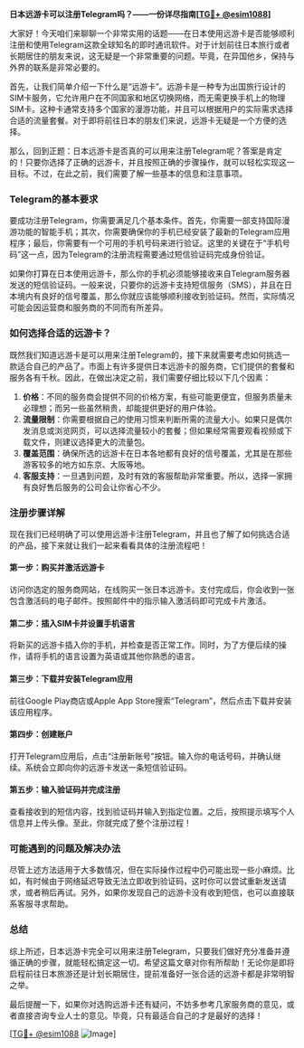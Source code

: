 **日本远游卡可以注册Telegram吗？——一份详尽指南[[TG💪+ @esim1088](https://t.me/s/esim1088)]**

大家好！今天咱们来聊聊一个非常实用的话题——在日本使用远游卡是否能够顺利注册和使用Telegram这款全球知名的即时通讯软件。对于计划前往日本旅行或者长期居住的朋友来说，这无疑是一个非常重要的问题。毕竟，在异国他乡，保持与外界的联系是非常必要的。

首先，让我们简单介绍一下什么是“远游卡”。远游卡是一种专为出国旅行设计的SIM卡服务，它允许用户在不同国家和地区切换网络，而无需更换手机上的物理SIM卡。这种卡通常支持多个国家的漫游功能，并且可以根据用户的实际需求选择合适的流量套餐。对于即将前往日本的朋友们来说，远游卡无疑是一个方便的选择。

那么，回到正题：日本远游卡是否真的可以用来注册Telegram呢？答案是肯定的！只要你选择了正确的远游卡，并且按照正确的步骤操作，就可以轻松实现这一目标。不过，在此之前，我们需要了解一些基本的信息和注意事项。

### Telegram的基本要求

要成功注册Telegram，你需要满足几个基本条件。首先，你需要一部支持国际漫游功能的智能手机；其次，你需要确保你的手机已经安装了最新的Telegram应用程序；最后，你需要有一个可用的手机号码来进行验证。这里的关键在于“手机号码”这一点，因为Telegram的注册流程需要通过短信验证码完成身份验证。

如果你打算在日本使用远游卡，那么你的手机必须能够接收来自Telegram服务器发送的短信验证码。一般来说，只要你的远游卡支持短信服务（SMS），并且在日本境内有良好的信号覆盖，那么你就应该能够顺利接收到验证码。然而，实际情况可能会因运营商和服务商的不同而有所差异。

### 如何选择合适的远游卡？

既然我们知道远游卡是可以用来注册Telegram的，接下来就需要考虑如何挑选一款适合自己的产品了。市面上有许多提供日本远游卡的服务商，它们提供的套餐和服务各有千秋。因此，在做出决定之前，我们需要仔细比较以下几个因素：

1. **价格**：不同的服务商会提供不同的价格方案，有些可能更便宜，但服务质量未必理想；而另一些虽然稍贵，却能提供更好的用户体验。
2. **流量限制**：你需要根据自己的使用习惯来判断所需的流量大小。如果只是偶尔发消息或浏览网页，可以选择流量较小的套餐；但如果经常需要观看视频或下载文件，则建议选择更大的流量包。
3. **覆盖范围**：确保所选的远游卡在日本各地都有良好的信号覆盖，尤其是在那些游客较多的地方如东京、大阪等地。
4. **客服支持**：一旦遇到问题，及时有效的客服帮助非常重要。所以，选择一家拥有良好售后服务的公司会让你省心不少。

### 注册步骤详解

现在我们已经明确了可以使用远游卡注册Telegram，并且也了解了如何挑选合适的产品，接下来就让我们一起来看看具体的注册流程吧！

#### 第一步：购买并激活远游卡
访问你选定的服务商网站，在线购买一张日本远游卡。支付完成后，你会收到一张包含激活码的电子邮件。按照邮件中的指示输入激活码即可完成卡片激活。

#### 第二步：插入SIM卡并设置手机语言
将新买的远游卡插入你的手机，并检查是否正常工作。同时，为了方便后续的操作，请将手机的语言设置为英语或其他你熟悉的语言。

#### 第三步：下载并安装Telegram应用
前往Google Play商店或Apple App Store搜索“Telegram”，然后点击下载并安装该应用程序。

#### 第四步：创建账户
打开Telegram应用后，点击“注册新账号”按钮。输入你的电话号码，并确认继续。系统会立即向你的远游卡发送一条短信验证码。

#### 第五步：输入验证码并完成注册
查看接收到的短信内容，找到验证码并输入到指定位置。之后，按照提示填写个人信息并上传头像。至此，你就完成了整个注册过程！

### 可能遇到的问题及解决办法

尽管上述方法适用于大多数情况，但在实际操作过程中仍可能出现一些小麻烦。比如，有时候由于网络延迟导致无法立即收到验证码，这时你可以尝试重新发送请求，或者稍后再试。另外，如果你发现自己的远游卡没有收到短信，也可以直接联系客服寻求帮助。

### 总结

综上所述，日本远游卡完全可以用来注册Telegram，只要我们做好充分准备并遵循正确的步骤，就能轻松搞定这一切。希望这篇文章对你有所帮助！无论你是即将启程前往日本旅游还是计划长期居住，提前准备好一张合适的远游卡都是非常明智之举。

最后提醒一下，如果你对选购远游卡还有疑问，不妨多参考几家服务商的意见，或者直接咨询专业人士的意见。毕竟，只有最适合自己的才是最好的选择！

[[TG💪+ @esim1088](https://t.me/s/esim1088) ![Image](https://i.postimg.cc/4NQfJmqS/Snipaste-2025-05-13-00-14-12.png)]